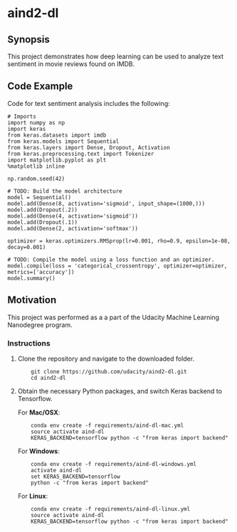 # aind2-dl

## Synopsis

This project demonstrates how deep learning can be used to analyze text sentiment in movie reviews found on IMDB. 

## Code Example

Code for text sentiment analysis includes the following: 
```
# Imports
import numpy as np
import keras
from keras.datasets import imdb
from keras.models import Sequential
from keras.layers import Dense, Dropout, Activation
from keras.preprocessing.text import Tokenizer
import matplotlib.pyplot as plt
%matplotlib inline

np.random.seed(42)

# TODO: Build the model architecture
model = Sequential()
model.add(Dense(8, activation='sigmoid', input_shape=(1000,)))
model.add(Dropout(.2))
model.add(Dense(4, activation='sigmoid'))
model.add(Dropout(.1))
model.add(Dense(2, activation='softmax'))

optimizer = keras.optimizers.RMSprop(lr=0.001, rho=0.9, epsilon=1e-08, decay=0.001)

# TODO: Compile the model using a loss function and an optimizer.
model.compile(loss = 'categorical_crossentropy', optimizer=optimizer, metrics=['accuracy'])
model.summary()
```

## Motivation

This project was performed as a a part of the Udacity Machine Learning Nanodegree program. 


### Instructions

1. Clone the repository and navigate to the downloaded folder.
	
	```	
		git clone https://github.com/udacity/aind2-dl.git
		cd aind2-dl
	```

2. Obtain the necessary Python packages, and switch Keras backend to Tensorflow.  
	
	For __Mac/OSX__:
	```
		conda env create -f requirements/aind-dl-mac.yml
		source activate aind-dl
		KERAS_BACKEND=tensorflow python -c "from keras import backend"
	```

	For __Windows__:
	```
		conda env create -f requirements/aind-dl-windows.yml
		activate aind-dl
		set KERAS_BACKEND=tensorflow
		python -c "from keras import backend"
	```

	For __Linux__:
	```
		conda env create -f requirements/aind-dl-linux.yml
		source activate aind-dl
		KERAS_BACKEND=tensorflow python -c "from keras import backend"
	```
	


